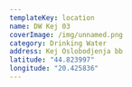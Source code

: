 ```yaml
---
templateKey: location
name: DW Kej 03
coverImage: /img/unnamed.png
category: Drinking Water
address: Kej Oslobodjenja bb
latitude: "44.823997"
longitude: "20.425836"
---
```

